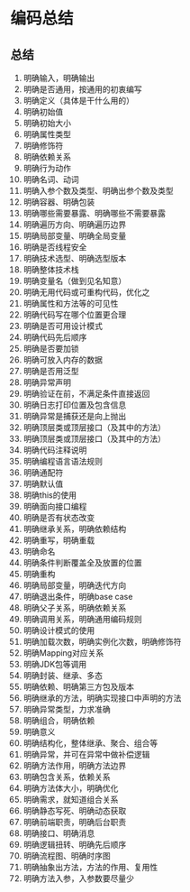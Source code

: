 # 编码总结

## 总结
1. 明确输入，明确输出
2. 明确是否通用，按通用的初衷编写
3. 明确定义（具体是干什么用的）
4. 明确初始值
5. 明确初始大小
6. 明确属性类型
7. 明确修饰符
8. 明确依赖关系
9. 明确行为动作
10. 明确名词、动词
11. 明确入参个数及类型、明确出参个数及类型
12. 明确容器、明确包装
13. 明确哪些需要暴露、明确哪些不需要暴露
14. 明确遍历方向、明确遍历边界
15. 明确局部变量、明确全局变量
16. 明确是否线程安全
17. 明确技术选型、明确选型版本
18. 明确整体技术栈
19. 明确变量名（做到见名知意）
20. 明确无用代码或可重构代码，优化之
21. 明确属性和方法等的可见性
22. 明确代码写在哪个位置更合理
23. 明确是否可用设计模式
24. 明确代码先后顺序
25. 明确是否要加锁
26. 明确可放入内存的数据
27. 明确是否用泛型
28. 明确异常声明
29. 明确验证在前，不满足条件直接返回
30. 明确日志打印位置及包含信息
31. 明确异常是捕获还是向上抛出
32. 明确顶层类或顶层接口（及其中的方法）
33. 明确顶层类或顶层接口（及其中的方法）
34. 明确代码注释说明
35. 明确编程语言语法规则
36. 明确通配符
37. 明确默认值
38. 明确this的使用
39. 明确面向接口编程
40. 明确是否有状态改变
41. 明确继承关系，明确依赖结构
42. 明确重写，明确重载
43. 明确命名
44. 明确条件判断覆盖全及放置的位置
45. 明确重构
46. 明确局部变量，明确迭代方向
47. 明确退出条件，明确base case
48. 明确父子关系，明确依赖关系
49. 明确调用关系，明确通用编码规则
50. 明确设计模式的使用
51. 明确加载次数，明确实例化次数，明确修饰符
52. 明确Mapping对应关系
53. 明确JDK包等调用
54. 明确封装、继承、多态
55. 明确依赖、明确第三方包及版本
56. 明确继承的方法，明确实现接口中声明的方法
57. 明确异常类型，力求准确
58. 明确组合，明确依赖
59. 明确意义
60. 明确结构化，整体继承、聚合、组合等
61. 明确异常，并可在异常中做补偿逻辑
62. 明确方法作用，明确方法边界
63. 明确包含关系，依赖关系
64. 明确方法体大小，明确优化
65. 明确需求，就知道组合关系
66. 明确静态写死、明确动态获取
67. 明确前端职责，明确后台职责
68. 明确接口、明确消息
69. 明确逻辑扭转、明确先后顺序
70. 明确流程图、明确时序图
71. 明确抽象出方法，方法的作用、复用性
72. 明确方法入参，入参数要尽量少










